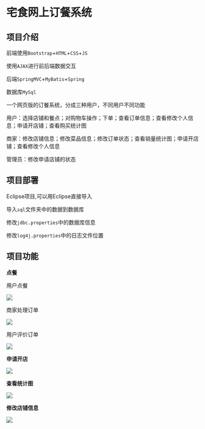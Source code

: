 # 宅食网上订餐系统
## 项目介绍

前端使用`Bootstrap`+`HTML`+`CSS`+`JS`

使用`AJAX`进行前后端数据交互

后端`SpringMVC`+`MyBatis`+`Spring`

数据库`MySql`

一个网页版的订餐系统，分成三种用户，不同用户不同功能

用户：选择店铺和餐点；对购物车操作；下单；查看订单信息；查看修改个人信息；申请开店铺；查看购买统计图

商家：修改店铺信息；修改菜品信息；修改订单状态；查看销量统计图；申请开店铺；查看修改个人信息

管理员：修改申请店铺的状态

## 项目部署

Eclipse项目,可以用Eclipse直接导入

导入`sql`文件夹中的数据到数据库

修改`jdbc.properties`中的数据库信息

修改`log4j.properties`中的日志文件位置

## 项目功能

**点餐**

用户点餐

![](https://github.com/MuTunCN/onlineFoodBooking/blob/master/ScreenShot/order.gif)

商家处理订单

![](https://github.com/MuTunCN/onlineFoodBooking/blob/master/ScreenShot/deal_order.gif)

用户评价订单

![](https://github.com/MuTunCN/onlineFoodBooking/blob/master/ScreenShot/comment.gif)

**申请开店**

![](https://github.com/MuTunCN/onlineFoodBooking/blob/master/ScreenShot/application_new_store.gif)

**查看统计图**

![](https://github.com/MuTunCN/onlineFoodBooking/blob/master/ScreenShot/statistic.png)

**修改店铺信息**

![](https://github.com/MuTunCN/onlineFoodBooking/blob/master/ScreenShot/modify_store.gif)

